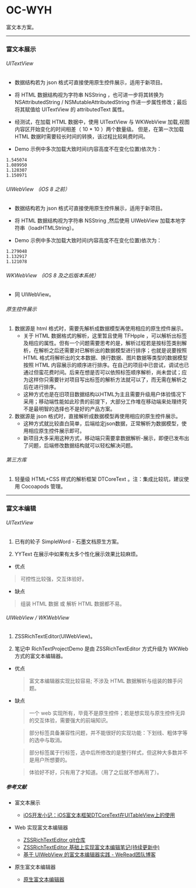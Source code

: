 # OC-WYH
富文本方案。

---
### 富文本展示

###### UITextView

* 数据结构若为 json 格式可直接使用原生控件展示，适用于新项目。

* 将 HTML 数据结构视为字符串 NSString ，也可进一步将其转换为 NSAttributedString / NSMutableAttributedString 作进一步属性修改；最后将其赋值给  UITextView 的 attributedText 属性。
* 经测试，在加载 HTML 数据中，使用 UITextView 与 WKWebView 加载,视图内容区开始变化的时间相差（ 10 * 10 ）两个数量级。
 但是，在第一次加载 HTML 数据时需要较长时间的转换，该过程比较耗费时间。

* Demo 示例中多次加载大致时间(内容高度不在变化位置)依次为：

```
1.545074
1.089950
1.128307
1.150971
```

###### UIWebView （iOS 8 之前）

* 数据结构若为 json 格式可直接使用原生控件展示，适用于新项目。

* 将 HTML 数据结构视为字符串 NSString ,然后使用 UIWebView 加载本地字符串（loadHTMLString）。

* Demo 示例中多次加载大致时间(内容高度不在变化位置)依次为：

```
1.279048
1.132917
1.121078
```

###### WKWebView （iOS 8 及之后版本系统）

* 同 UIWebView。


###### 原生控件展示

1. 数据源是 html 格式时，需要先解析成数据模型再使用相应的原生控件展示。
    * 关于 HTML 数据格式的解析，这里暂且使用 TFHpple ，可以解析出标签及相应的属性。但有一个问题需要思考的是，解析过程若是按标签类别解析，在解析之后还需要对已解析出的数据模型进行排序；也就是说要按照 HTML 格式将解析出的文本数据、换行数据、图片数据等类型的数据模型按照 HTML 内容展示的顺序进行排序。在自己的项目中已尝试，调试也已通过但蛮花费时间。后来在想是否可以依照标签顺序解析，尚未尝试；应为这样你只需要针对项目写出标签的解析方法就可以了，而无需在解析之后在进行排序。
    * 这种方式也是在旧项目数据结构以HTML为主且需要升级用户体验情况下采用；移动端性能如此珍贵的前提下，大部分工作堆在移动端来处理终究不是最明智的选择也不是好的产品方案。
2. 数据源是 json 格式时，直接解析成数据模型再使用相应的原生控件展示。
   * 这种方式就比较直白简单，后端给定json数据，正常解析为数据模型，使用相应原生控件展示即可。
   * 新项目大多采用这种方式，移动端只需要拿数据解析-展示，即便已发布出了问题，后端修改数据结构就可以轻松解决问题。

###### 第三方库

1. 轻量级 HTML+CSS 样式的解析框架 DTCoreText 。注：集成比较坑，建议使用 Cocoapods 管理。

---
### 富文本编辑

###### UITextView

1. 已有的轮子 SimpleWord - 石墨文档原生方案。

2. YYText 在展示中如果有太多个性化展示效果比较麻烦。



* 优点
> 可控性比较强，交互体验好。

* 缺点
> 组装 HTML 数据 或 解析 HTML 数据都不易。

###### UIWebView / WKWebView

1. ZSSRichTextEditor(UIWebView)。

2. 笔记中 RichTextProjectDemo 是由 ZSSRichTextEditor 方式升级为 WKWeb 方式的富文本编辑器。


* 优点
  > 富文本编辑器实现比较容易; 不涉及  HTML 数据解析与组装的棘手问题。

* 缺点

  > 一个 web 实现所有，毕竟不是原生控件；若是想实现与原生控件无异的交互体验，需要强大的前端知识。

  > 部分标签具备兼容性问题，并不能很好的实现功能：下划线、粗体字等的选中与取消。

  > 部分标签属于行标签，选中后所修改的是整行样式，但这种大多数并不是用户所想要的。

  > 体验好不好，只有用了才知道。（用了之后就不想再用了）。

##### 参考文献

* 富文本展示
  - [iOS开发小记：iOS富文本框架DTCoreText在UITableView上的使用](https://blog.csdn.net/lala2231/article/details/50780842)


* Web 实现富文本编辑器
  - [ZSSRichTextEditor git仓库](https://github.com/nnhubbard/ZSSRichTextEditor)
  - [ZSSRichTextEditor 基础上实现富文本编辑笔记(持续更新中)](https://github.com/itwyhuaing/Web-WYH)
  - [基于 UIWebView 的富文本编辑器实践 - WeRead团队博客](http://wereadteam.github.io/2016/09/21/RichEditor/)


* 原生富文本编辑器
  - [原生富文本编辑器](https://github.com/littleMeaning/SimpleWord)
